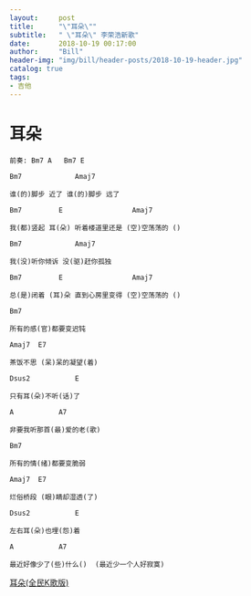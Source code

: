 ```yaml
---
layout:     post
title:      "\"耳朵\""
subtitle:   " \"耳朵\" 李荣浩新歌"
date:       2018-10-19 00:17:00
author:     "Bill"                                                                                                         
header-img: "img/bill/header-posts/2018-10-19-header.jpg"
catalog: true
tags:
- 吉他
---
```



# 耳朵

```
前奏: Bm7 A	Bm7	E

Bm7				Amaj7

谁(的)脚步 近了 谁(的)脚步 远了

Bm7			E				  Amaj7

我(都)竖起 耳(朵) 听着楼道里还是 (空)空荡荡的 ()

Bm7				Amaj7

我(没)听你倾诉 没(驱)赶你孤独

Bm7			E				  Amaj7

总(是)闭着 (耳)朵 直到心房里变得 (空)空荡荡的 ()

Bm7

所有的感(官)都要变迟钝

Amaj7  E7

茶饭不思 (呆)呆的凝望(着)

Dsus2			E

只有耳(朵)不听(话)了

A			A7

非要我听那首(最)爱的老(歌)

Bm7

所有的情(绪)都要变脆弱

Amaj7  E7

烂俗桥段 (眼)睛却湿透(了)

Dsus2			E

左右耳(朵)也埋(怨)着

A			A7

最近好像少了(些)什么()  (最近少一个人好寂寞)
```

[耳朵(全民K歌版)](http://node.kg.qq.com/play?s=zO5vzCzG_BA6Oz2n&g_f=personal)
